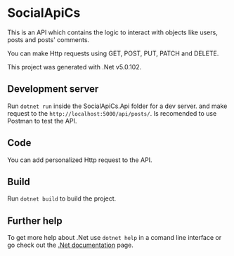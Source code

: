 # SocialApiCs

This is an API which contains the logic to interact with objects like users, posts and posts' comments.

You can make Http requests using GET, POST, PUT, PATCH and DELETE.

This project was generated with .Net v5.0.102.

## Development server

Run `dotnet run` inside the SocialApiCs.Api folder for a dev server. and make request to the `http://localhost:5000/api/posts/`. Is recomended to use Postman to test the API.

## Code

You can add personalized Http request to the API.

## Build

Run `dotnet build` to build the project.

## Further help

To get more help about .Net use `dotnet help` in a comand line interface or go check out the [.Net documentation](https://docs.microsoft.com/en-us/dotnet/?view=aspnetcore-5.0) page.